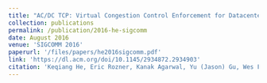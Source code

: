 ```yaml
---
title: "AC/DC TCP: Virtual Congestion Control Enforcement for Datacenter Networks"
collection: publications
permalink: /publication/2016-he-sigcomm
date: August 2016
venue: 'SIGCOMM 2016'
paperurl: '/files/papers/he2016sigcomm.pdf'
link: 'https://dl.acm.org/doi/10.1145/2934872.2934903'
citation: 'Keqiang He, Eric Rozner, Kanak Agarwal, Yu (Jason) Gu, Wes Felter, John Carter, Aditya Akella'
---
```

